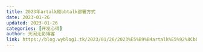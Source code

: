 ```yaml
---
title: 2023年artalk和bbtalk部署方式
date: 2023-01-26
updated: 2023-01-26
categories: [开发心得]
author: 天闲无影博客
link: https://blog.wyblog1.tk/2023/01/26/2023%E5%B9%B4artalk%E5%92%8Cbbtalk%E9%83%A8%E7%BD%B2%E6%96%B9%E5%BC%8F/
---
```

